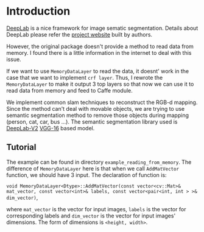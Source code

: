 # Introduction

[DeepLab](https://bitbucket.org/aquariusjay/deeplab-public-ver2) is a nice framework for image sematic segmentation. Details about DeepLab please refer the [project website]((https://bitbucket.org/aquariusjay/deeplab-public-ver2)) built by authors.

However, the original package doesn't provide a method to read data from memory. I found there is a little information in the internet to deal with this issue.

If we want to use `MemoryDataLayer` to read the data, it doesnt' work in the case that we want to implement `crf layer`. Thus, I rewrote the `MemoryDataLayer` to make it output 3 top layers so that now we can use it to read data from memory and feed to Caffe module.

We implement common slam techniques to reconstruct the RGB-d mapping. Since the method can't deal with movable objects, we are trying to use semantic segmentation method to remove those objects during mapping (person, cat, car, bus ...). The semantic segmentation library used is [DeepLab-V2](https://bitbucket.org/aquariusjay/deeplab-public-ver2) [VGG-16](http://liangchiehchen.com/projects/DeepLabv2_vgg.html) based model. 

## Tutorial

The example can be found in directory `example_reading_from_memory`. The difference of `MemoryDataLayer` here is that when we call `AddMatVector` function, we should have 3 input. The declaration of function is:

`void MemoryDataLayer<Dtype>::AddMatVector(const vector<cv::Mat>& mat_vector, const vector<int>& labels, const vector<pair<int, int > >& dim_vector)`,
 
where `mat_vector` is the vector for input images, `labels` is the vector for corresponding labels and `dim_vector` is the vector for input images' dimensions. The form of dimensions is `<height, width>`.
